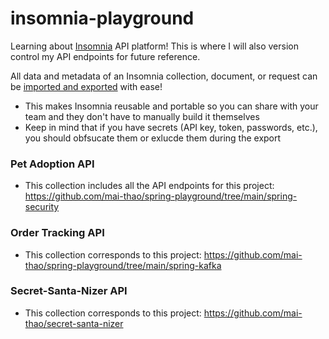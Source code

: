 # insomnia-playground
Learning about [Insomnia](https://docs.insomnia.rest/insomnia/get-started) API platform! This is where I will also version control my API endpoints for future reference.

All data and metadata of an Insomnia collection, document, or request can be [imported and exported](https://docs.insomnia.rest/insomnia/import-export-data) with ease! 
* This makes Insomnia reusable and portable so you can share with your team and they don't have to manually build it themselves
* Keep in mind that if you have secrets (API key, token, passwords, etc.), you should obfsucate them or exlucde them during the export

### Pet Adoption API
* This collection includes all the API endpoints for this project: https://github.com/mai-thao/spring-playground/tree/main/spring-security

### Order Tracking API
* This collection corresponds to this project: https://github.com/mai-thao/spring-playground/tree/main/spring-kafka

### Secret-Santa-Nizer API
* This collection corresponds to this project: https://github.com/mai-thao/secret-santa-nizer
